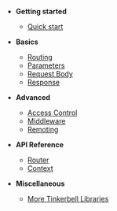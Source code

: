 - **Getting started**
  - [Quick start](getting-started/quick-start.md)
  
- **Basics**
  - [Routing](basics/routing.md)
  - [Parameters](basics/parameters.md)
  - [Request Body](basics/request-body.md)
  - [Response](basics/response.md)

- **Advanced**
  - [Access Control](advanced/access-control.md)
  - [Middleware](advanced/middleware.md)
  - [Remoting](advanced/remoting.md)
  
- **API Reference**
  - [Router](api-reference/router.md)
  - [Context](api-reference/context.md)
  
- **Miscellaneous**
  - [More Tinkerbell Libraries](https://haxetink.github.io)
